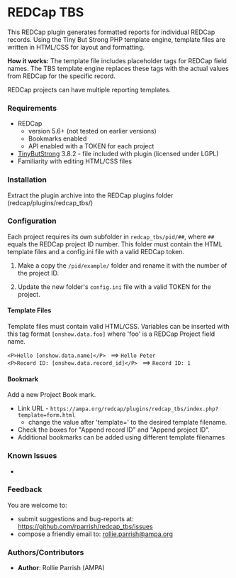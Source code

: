 REDCap TBS
==========
This REDCap plugin generates formatted reports for individual REDCap records. Using the Tiny But Strong PHP template engine, template files are written in HTML/CSS for layout and formatting. 

__How it works:__ The template file includes placeholder tags for REDCap field names. The TBS template engine replaces these tags with the actual values from REDCap for the specific record.
 
REDCap projects can have multiple reporting templates.


### Requirements
* REDCap
  * version 5.6+ (not tested on earlier versions)
  * Bookmarks enabled
  * API enabled with a TOKEN for each project
* [TinyButStrong](http://tinybutstrong.com)  3.8.2 - file included with plugin (licensed under LGPL)
* Familiarity with editing HTML/CSS files


### Installation
Extract the plugin archive into the REDCap plugins folder (redcap/plugins/redcap_tbs/)

### Configuration
Each project requires its own subfolder in `redcap_tbs/pid/##`, where `##` equals the REDCap project ID number. This folder must contain the HTML template files and a config.ini file with a valid REDCap token.

1. Make a copy the `/pid/example/` folder and rename it with the number of the project ID.

2. Update the new folder's `config.ini` file with a valid TOKEN for the project.

#### Template Files

Template files must contain valid HTML/CSS. Variables can be inserted with this tag format `[onshow.data.foo]` where 'foo' is a REDCap Project field name. 

`<P>Hello [onshow.data.name]</P> ` ==> `Hello Peter`  
`<P>Record ID: [onshow.data.record_id]</P> ` ==> `Record ID: 1`



#### Bookmark

Add a new Project Book mark.  

* Link URL - `https://ampa.org/redcap/plugins/redcap_tbs/index.php?template=form.html`
	* change the value after 'template='  to the desired template filename.
* Check the boxes for "Append record ID" and "Append project ID".
* Additional bookmarks can be added using different template filenames 



### Known Issues
* 



### Feedback
You are welcome to:
* submit suggestions and bug-reports at: https://github.com/rparrish/redcap_tbs/issues
* compose a friendly email to: rollie.parrish@ampa.org


### Authors/Contributors
* __Author__: Rollie Parrish (AMPA)
